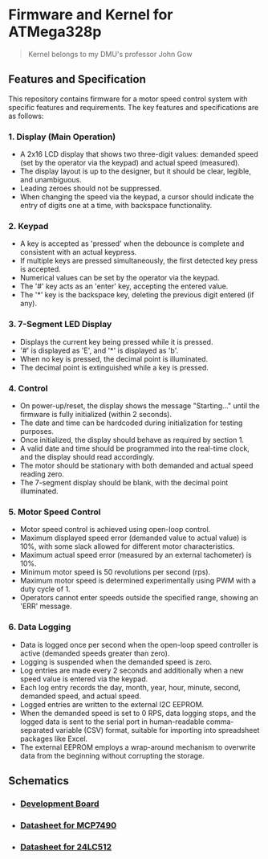 # Firmware and Kernel for ATMega328p

> Kernel belongs to my DMU's professor John Gow

## Features and Specification
This repository contains firmware for a motor speed control system with specific features and requirements. The key features and specifications are as follows:

### 1. Display (Main Operation)

- A 2x16 LCD display that shows two three-digit values: demanded speed (set by the operator via the keypad) and actual speed (measured).
- The display layout is up to the designer, but it should be clear, legible, and unambiguous.
- Leading zeroes should not be suppressed.
- When changing the speed via the keypad, a cursor should indicate the entry of digits one at a time, with backspace functionality.

### 2. Keypad

- A key is accepted as 'pressed' when the debounce is complete and consistent with an actual keypress.
- If multiple keys are pressed simultaneously, the first detected key press is accepted.
- Numerical values can be set by the operator via the keypad.
- The '#' key acts as an 'enter' key, accepting the entered value.
- The '*' key is the backspace key, deleting the previous digit entered (if any).

### 3. 7-Segment LED Display

- Displays the current key being pressed while it is pressed.
- '#' is displayed as 'E', and '*' is displayed as 'b'.
- When no key is pressed, the decimal point is illuminated.
- The decimal point is extinguished while a key is pressed.

### 4. Control

- On power-up/reset, the display shows the message "Starting..." until the firmware is fully initialized (within 2 seconds).
- The date and time can be hardcoded during initialization for testing purposes.
- Once initialized, the display should behave as required by section 1.
- A valid date and time should be programmed into the real-time clock, and the display should read accordingly.
- The motor should be stationary with both demanded and actual speed reading zero.
- The 7-segment display should be blank, with the decimal point illuminated.

### 5. Motor Speed Control

- Motor speed control is achieved using open-loop control.
- Maximum displayed speed error (demanded value to actual value) is 10%, with some slack allowed for different motor characteristics.
- Maximum actual speed error (measured by an external tachometer) is 10%.
- Minimum motor speed is 50 revolutions per second (rps).
- Maximum motor speed is determined experimentally using PWM with a duty cycle of 1.
- Operators cannot enter speeds outside the specified range, showing an 'ERR' message.

### 6. Data Logging

- Data is logged once per second when the open-loop speed controller is active (demanded speeds greater than zero).
- Logging is suspended when the demanded speed is zero.
- Log entries are made every 2 seconds and additionally when a new speed value is entered via the keypad.
- Each log entry records the day, month, year, hour, minute, second, demanded speed, and actual speed.
- Logged entries are written to the external I2C EEPROM.
- When the demanded speed is set to 0 RPS, data logging stops, and the logged data is sent to the serial port in human-readable comma-separated variable (CSV) format, suitable for importing into spreadsheet packages like Excel.
- The external EEPROM employs a wrap-around mechanism to overwrite data from the beginning without corrupting the storage.

## Schematics

- ### [Development Board](./schematics/Dev_Board_Project)
- ### [Datasheet for MCP7490](./schematics/MCHPS03117)
- ### [Datasheet for 24LC512](./schematics/MCHPS05656)
